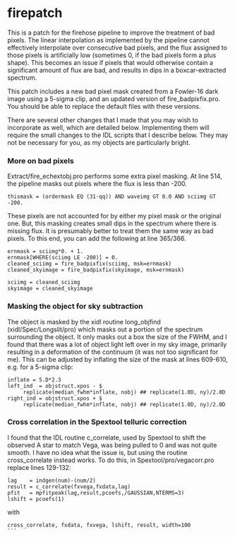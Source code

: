 # firepatch

This is a patch for the firehose pipeline to improve the treatment of bad pixels. The linear interpolation as implemented by the pipeline cannot effectively interpolate over consecutive bad pixels, and the flux assigned to those pixels is artificially low (sometimes 0, if the bad pixels form a plus shape). This becomes an issue if pixels that would otherwise contain a significant amount of flux are bad, and results in dips in a boxcar-extracted spectrum. 

This patch includes a new bad pixel mask created from a Fowler-16 dark image using a 5-sigma clip, and an updated version of fire_badpixfix.pro. You should be able to replace the default files with these versions.

There are several other changes that I made that you may wish to incorporate as well, which are detailed below. Implementing them will require the small changes to the IDL scripts that I describe below. They may not be necessary for you, as my objects are particularly bright.


### More on bad pixels

Extract/fire_echextobj.pro performs some extra pixel masking. At line 514, the pipeline masks out pixels where the flux is less than -200. 
```
thismask = (ordermask EQ (31-qq)) AND waveimg GT 0.0 AND sciimg GT -200.
```

These pixels are not accounted for by either my pixel mask or the original one. But, this masking creates small dips in the spectrum where there is missing flux. It is presumably better to treat them the same way as bad pixels. To this end, you can add the following at line 365/366.

```
ernmask = sciimg*0. + 1.
ernmask[WHERE(sciimg LE -200)] = 0.
cleaned_sciimg = fire_badpixfix(sciimg, msk=ernmask)
cleaned_skyimage = fire_badpixfix(skyimage, msk=ernmask)
  
sciimg = cleaned_sciimg
skyimage = cleaned_skyimage
```

### Masking the object for sky subtraction

The object is masked by the xidl routine long_objfind (xidl/Spec/Longslit/pro) which masks out a portion of the spectrum surrounding the object. It only masks out a box the size of the FWHM, and I found that there was a lot of object light left over in my sky image, primarily resulting in a deformation of the continuum (it was not too significant for me). This can be adjusted by inflating the size of the mask at lines 609-610, e.g. for a 5-sigma clip:
```
inflate = 5.D*2.3
left_ind  = objstruct.xpos - $
     replicate(median_fwhm*inflate, nobj) ## replicate(1.0D, ny)/2.0D
right_ind = objstruct.xpos + $
     replicate(median_fwhm*inflate, nobj) ## replicate(1.0D, ny)/2.0D
```

### Cross correlation in the Spextool telluric correction

I found that the IDL routine c_correlate, used by Spextool to shift the observed A star to match Vega, was being pulled to 0 and was not quite smooth. I have no idea what the issue is, but using the routine cross_correlate instead works. To do this, in Spextool/pro/vegacorr.pro replace lines 129-132:
```
lag    = indgen(num)-(num/2)
result = c_correlate(fxvega,fxdata,lag)
pfit   = mpfitpeak(lag,result,pcoefs,/GAUSSIAN,NTERMS=3)
lshift = pcoefs(1)
```
with  
````
cross_correlate, fxdata, fxvega, lshift, result, width=100
```


